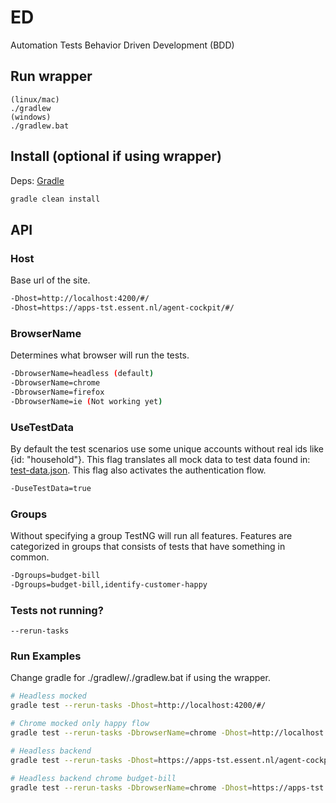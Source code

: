 # ED 
Automation Tests Behavior Driven Development (BDD)

## Run wrapper
```
(linux/mac)
./gradlew
(windows)
./gradlew.bat
```

## Install (optional if using wrapper)
Deps: [Gradle](https://gradle.org/install/)

```bash
gradle clean install
```

## API
### Host
Base url of the site.
```bash
-Dhost=http://localhost:4200/#/
-Dhost=https://apps-tst.essent.nl/agent-cockpit/#/
```

### BrowserName
Determines what browser will run the tests.
```bash
-DbrowserName=headless (default)
-DbrowserName=chrome
-DbrowserName=firefox
-DbrowserName=ie (Not working yet)
```

### UseTestData
By default the test scenarios use some unique accounts without real ids like {id: "household"}. This flag translates all
mock data to test data found in: [test-data.json](src/test/resources/test-data.json). This flag also activates the authentication flow.
```bash
-DuseTestData=true
```

### Groups
Without specifying a group TestNG will run all features. Features are categorized in groups that consists of tests that
have something in common. 
```bash
-Dgroups=budget-bill
-Dgroups=budget-bill,identify-customer-happy
```

### Tests not running?
```
--rerun-tasks
```

### Run Examples
Change gradle for ./gradlew/./gradlew.bat if using the wrapper.
```bash
# Headless mocked
gradle test --rerun-tasks -Dhost=http://localhost:4200/#/

# Chrome mocked only happy flow
gradle test --rerun-tasks -DbrowserName=chrome -Dhost=http://localhost:4200/#/ -Dgroups=identify-customer-happy

# Headless backend
gradle test --rerun-tasks -Dhost=https://apps-tst.essent.nl/agent-cockpit/#/ -DuseTestData=true

# Headless backend chrome budget-bill
gradle test --rerun-tasks -DbrowserName=chrome -Dhost=https://apps-tst.essent.nl/agent-cockpit/#/ -DuseTestData=true -Dgroups=budget-bill
```

